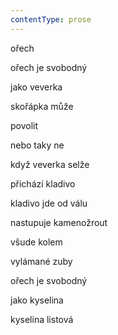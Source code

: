 ```yaml
---
contentType: prose
---
```


<section>

ořech

ořech je svobodný

jako veverka

skořápka může

povolit

nebo taky ne

když veverka selže

přichází kladivo

kladivo jde od válu

nastupuje kamenožrout

všude kolem

vylámané zuby

ořech je svobodný

jako kyselina

kyselina listová

</section>
